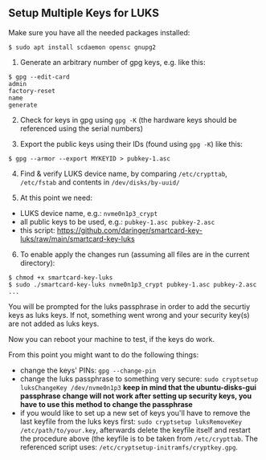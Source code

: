 Setup Multiple Keys for LUKS
----------------------------

Make sure you have all the needed packages installed: 
```
$ sudo apt install scdaemon opensc gnupg2
```

1. Generate an arbitrary number of gpg keys, e.g. like this:
```
$ gpg --edit-card
admin
factory-reset
name
generate
```

2. Check for keys in gpg using `gpg -K` (the hardware keys should be referenced using the serial numbers)

3. Export the public keys using their IDs (found using `gpg -K`) like this:
```
$ gpg --armor --export MYKEYID > pubkey-1.asc
```

4. Find & verify LUKS device name, by comparing `/etc/crypttab`, `/etc/fstab` and contents in `/dev/disks/by-uuid/`

5. At this point we need:
* LUKS device name, e.g.: `nvme0n1p3_crypt` 
* all public keys to be used, e.g.: `pubkey-1.asc pubkey-2.asc`
* this script: https://github.com/daringer/smartcard-key-luks/raw/main/smartcard-key-luks

6. To enable apply the changes run (assuming all files are in the current directory):
```
$ chmod +x smartcard-key-luks
$ sudo ./smartcard-key-luks nvme0n1p3_crypt pubkey-1.asc pubkey-2.asc ...
```

You will be prompted for the luks passphrase in order to add the securtiy keys as luks keys. If not,
something went wrong and your security key(s) are not added as luks keys.

Now you can reboot your machine to test, if the keys do work.

From this point you might want to do the following things:

* change the keys' PINs: `gpg --change-pin`
* change the luks passphrase to something very secure: `sudo cryptsetup luksChangeKey /dev/nvme0n1p3`
  **keep in mind that the ubuntu-disks-gui passphrase change will not work after setting up security keys, you have to use this method to change the passphrase**
* if you would like to set up a new set of keys you'll have to remove the last keyfile from the luks keys first: `sudo cryptsetup luksRemoveKey /etc/path/to/your.key`, afterwards delete the keyfile itself and restart the procedure above (the keyfile is to be taken from `/etc/crypttab`. The referenced script uses: `/etc/cryptsetup-initramfs/cryptkey.gpg`.



